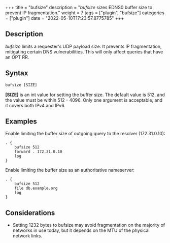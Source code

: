 +++
title = "bufsize"
description = "*bufsize* sizes EDNS0 buffer size to prevent IP fragmentation."
weight = 7
tags = ["plugin", "bufsize"]
categories = ["plugin"]
date = "2022-05-10T17:23:57.8775785"
+++

## Description
*bufsize* limits a requester's UDP payload size.
It prevents IP fragmentation, mitigating certain DNS vulnerabilities.
This will only affect queries that have an OPT RR.

## Syntax
```txt
bufsize [SIZE]
```

**[SIZE]** is an int value for setting the buffer size.
The default value is 512, and the value must be within 512 - 4096.
Only one argument is acceptable, and it covers both IPv4 and IPv6.

## Examples
Enable limiting the buffer size of outgoing query to the resolver (172.31.0.10):
```corefile
. {
    bufsize 512
    forward . 172.31.0.10
    log
}
```

Enable limiting the buffer size as an authoritative nameserver:
```corefile
. {
    bufsize 512
    file db.example.org
    log
}
```

## Considerations
- Setting 1232 bytes to bufsize may avoid fragmentation on the majority of networks in use today, but it depends on the MTU of the physical network links.
